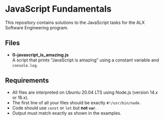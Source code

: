 # JavaScript Fundamentals

This repository contains solutions to the JavaScript tasks for the ALX Software Engineering program.

## Files

- **0-javascript_is_amazing.js**  
  A script that prints “JavaScript is amazing” using a constant variable and `console.log`.

## Requirements
- All files are interpreted on Ubuntu 20.04 LTS using Node.js (version 14.x or 16.x).
- The first line of all your files should be exactly `#!/usr/bin/node`.
- Code should use `const` or `let` but **not `var`**.
- Output must match exactly as shown in the examples.
